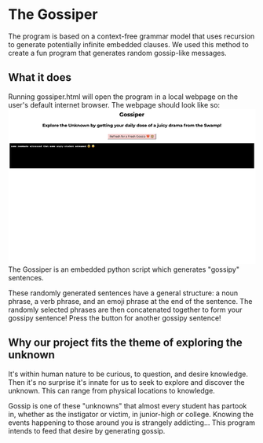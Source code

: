 # The Gossiper
The program is based on a context-free grammar model that uses recursion to generate potentially infinite embedded clauses. We used this method to create a fun program that generates random gossip-like messages.

## What it does
Running gossiper.html will open the program in a local webpage on the user's default internet browser. The webpage should look like so: ![Whoopsie!](/readmefiles/Picture1.png) The Gossiper is an embedded python script which generates "gossipy" sentences. 

These randomly generated sentences have a general structure: a noun phrase, a verb phrase, and an emoji phrase at the end of the sentence. The randomly selected phrases are then concatenated together to form your gossipy sentence! Press the button for another gossipy sentence!

## Why our project fits the theme of exploring the unknown
It's within human nature to be curious, to question, and desire knowledge. Then it's no surprise it's innate for us to seek to explore and discover the unknown. This can range from physical locations to knowledge. 

Gossip is one of these "unknowns" that almost every student has partook in, whether as the instigator or victim, in junior-high or college. Knowing the events happening to those around you is strangely addicting... This program intends to feed that desire by generating gossip.  